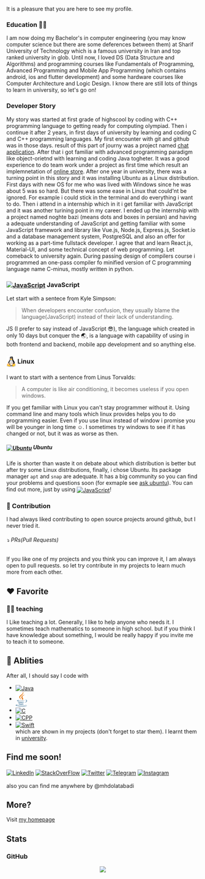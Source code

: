 It is a pleasure that you are here to see my profile.

### Education 👨‍🎓
I am now doing my Bachelor's in computer engineering (you may know computer science but there are some deferences between them) at Sharif University of Technology which is a famous university in Iran and top ranked university in glob. Until now, I loved DS (Data Structure and Algorithms) and programming courses like Fundamentals of Programming, Advanced Programming and Mobile App Programming (which contains android, ios and flutter development) and some hardware courses like Computer Architecture and Logic Design. I know there are still lots of things to learn in university, so let's go on!

### Developer Story
My story was started at first grade of highscool by coding with C++ programming language to getting ready for computing olympiad. Then i continue it after 2 years, in first days of university by learning and coding C and C++ programming languages. My first encounter with git and github was in those days. result of this part of journy was a project named [chat application](https://github.com/mhdolatabadi/chat-application). After that i got familiar with advanced programming paradigm like object-orietnd with learning and coding Java togheter. It was a good experience to do team work under a project as first time which result an implemnetation of [online store](https://github.com/AdvProg2020/Project_team-4). After one year in university, there was a turning point in this story and it was installing Ubuntu as a Linux distribution. First days with new OS for me who was lived with Windows since he was about 5 was so hard. But there was some ease in Linux that could'nt be ignored. For example i could stick in the terminal and do everything i want to do. Then i attend in a internship which in it i get familiar with JavaScript and it was another turining point in my career. I ended up the internship with a project named noghte bazi (means dots and boxes in persian) and having a adequate understanding of JavaScript and getting familiar with some JavaScript framework and library like Vue.js, Node.js, Express.js, Socket.io and a database management system, PostgreSQL and also an offer for working as a part-time fullstack developer. I agree that and learn React.js, Material-UI, and some technical concept of web programming. Let comeback to university again. During passing design of compilers course i programmed an one-pass compiler fo minified version of C programming language name C-minus, mostly written in python. 


### [<img src="https://raw.githubusercontent.com/gilbarbara/logos/master/logos/javascript.svg" alt="JavaScript" width="25" align="center"/>](https://github.com/mhdolatabadi/mhdolatabadi) JavaScript
Let start with a sentece from Kyle Simpson: <br />
> When developers encounter confusion, they usually blame the language(JavaScript) instead of their lack of understanding.

JS (I prefer to say instead of JavaScript 😎), the language which created in only 10 days but conquer the 🌏, is a language with capability of using in both frontend and backend, mobile app development and so anything else.

### [<img src="https://raw.githubusercontent.com/gilbarbara/logos/master/logos/linux-tux.svg" alt="Ubuntu" width="25" align="center"/>](https://github.com/mhdolatabadi/mhdolatabadi) Linux
I want to start with a sentence from Linus Torvalds:
> A computer is like air conditioning, it becomes useless if you open windows.

If you get familiar with Linux you can't stay programmer without it. Using command line and many tools which linux provides helps you to do programming easier. Even if you use linux instead of window i promise you will be younger in long time ☺️. I sometimes try windows to see if it has changed or not, but it was as worse as then. <br/>
##### [<img src="https://raw.githubusercontent.com/gilbarbara/logos/master/logos/ubuntu.svg" alt="Ubuntu" width="25" align="center"/>](https://github.com/mhdolatabadi/mhdolatabadi) Ubuntu
Life is shorter than waste it on debate about which distribution is better but after try some Linux distributions, finally, i chose Ubuntu. Its package manager `apt` and `snap` are adequate. It has a big community so you can find your problems and questions soon (for exmaple see [ask ubuntu](https://askubuntu.com)). You can find out more, just by using [<img src="https://raw.githubusercontent.com/gilbarbara/logos/master/logos/google.svg" alt="JavaScript" width="55" align="center"/>](https://www.google.com)!




### 🤝 Contribution
I had always liked contributing to open source projects around github, but I never tried it.

###### ⤵️ PRs(Pull Requests)
If you like one of my projects and you think you can improve it, I am always open to pull requests. so let try contribute in my projects to learn much more from each other.

## ❤️ Favorite
### 👨‍🏫 teaching
I Like teaching a lot. Generally, I like to help anyone who needs it. I sometimes teach mathematics to someone in high school. but if you think I have knowledge about something, I would be really happy if you invite me to teach it to someone.

## 💪 Ablities
After all, I should say I code with 
- [<img src="https://raw.githubusercontent.com/gilbarbara/logos/master/logos/python.svg" alt="Java" width="30" align="center"/>](https://github.com/mhdolatabadi/mhdolatabadi)
- [<img src="https://raw.githubusercontent.com/gilbarbara/logos/master/logos/java.svg" alt="Java" width="30" align="center"/>](https://github.com/mhdolatabadi/mhdolatabadi)
- [<img src="https://raw.githubusercontent.com/gilbarbara/logos/master/logos/c.svg" alt="C" width="30" align="center"/>](https://github.com/mhdolatabadi/mhdolatabadi)
- [<img src="https://raw.githubusercontent.com/gilbarbara/logos/master/logos/c-plusplus.svg" alt="CPP" width="30" align="center"/>](https://github.com/mhdolatabadi/mhdolatabadi)
- [<img src="https://raw.githubusercontent.com/gilbarbara/logos/master/logos/swift.svg" alt="Swift" width="30" align="center"/>](https://github.com/mhdolatabadi/mhdolatabadi) </br>
which are shown in my projects (don't forget to star them). I learnt them in [university](https://www.sharif.ir).

## Find me soon!
[<img src="https://raw.githubusercontent.com/gilbarbara/logos/master/logos/linkedin-icon.svg" alt="LinkedIn" width="30" align="center"/>](https://www.linkedin.com/in/mohammadhossein-dolatabadi-a5b5701a6/)
[<img src="https://raw.githubusercontent.com/gilbarbara/logos/master/logos/stackoverflow-icon.svg" alt="StackOverFlow" width="30" align="center"/>](https://stackoverflow.com/users/12337783/mohammad-hossein-dolatabadi-al)
[<img src="https://raw.githubusercontent.com/gilbarbara/logos/master/logos/twitter.svg" alt="Twitter" width="30" align="center"/>](https://twitter.com/mhdolatabadi)
[<img src="https://raw.githubusercontent.com/gilbarbara/logos/master/logos/telegram.svg" alt="Telegram" width="30" align="center"/>](https://t.me/mhdolatabadia)
[<img src="https://raw.githubusercontent.com/gauravghongde/social-icons/master/SVG/Color/Instagram.svg" alt="Instagram" width="30" align="center"/>](https://instagram.com/mhdolatabadi) <br/><br/>
also you can find me anywhere by @mhdolatabadi

## More?
Visit [my homepage](http://ce.sharif.edu/~mhdolatabadia/)

## Stats

### GitHub
<p align="center">
 <a href="#" alt="Mohammad Dolatabadi's github stats">
  <img src="https://github-readme-stats.vercel.app/api?username=mhdolatabadi&theme=tokyonight&show_icons=true" />
 </a>
</p>

